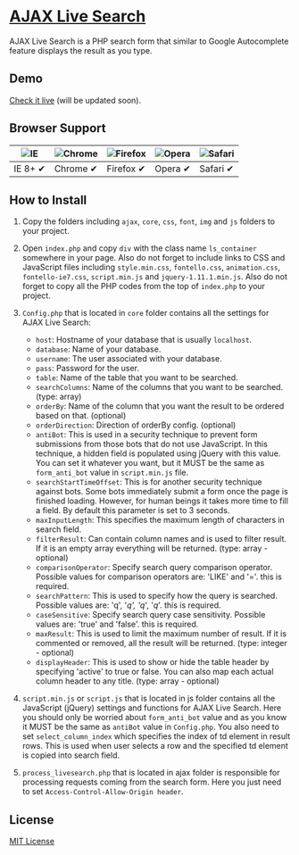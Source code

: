 # [AJAX Live Search](http://ajaxlivesearch.com)

AJAX Live Search is a PHP search form that similar to Google Autocomplete feature displays the result as you type.

## Demo

[Check it live](http://ajaxlivesearch.com) (will be updated soon).

## Browser Support

![IE](https://raw.github.com/alrra/browser-logos/master/internet-explorer/internet-explorer_48x48.png) | ![Chrome](https://raw.github.com/alrra/browser-logos/master/chrome/chrome_48x48.png) | ![Firefox](https://raw.github.com/alrra/browser-logos/master/firefox/firefox_48x48.png) | ![Opera](https://raw.github.com/alrra/browser-logos/master/opera/opera_48x48.png) | ![Safari](https://raw.github.com/alrra/browser-logos/master/safari/safari_48x48.png)
--- | --- | --- | --- | --- |
IE 8+ ✔ | Chrome ✔ | Firefox ✔ | Opera ✔ | Safari ✔ |

## How to Install

1. Copy the folders including `ajax`, `core`, `css`, `font`, `img` and `js` folders to your project.

2. Open `index.php` and copy `div` with the class name `ls_container` somewhere in your page. Also do not forget to include links to CSS and JavaScript files including `style.min.css`, `fontello.css`, `animation.css`, `fontello-ie7.css`, `script.min.js` and `jquery-1.11.1.min.js`. Also do not forget to copy all the PHP codes from the top of `index.php` to your project.

3. `Config.php` that is located in `core` folder contains all the settings for AJAX Live Search:
	- `host`: Hostname of your database that is usually `localhost`.
	- `database`: Name of your database.
	- `username`: The user associated with your database.
	- `pass`: Password for the user.
	- `table`: Name of the table that you want to be searched.
	- `searchColumns`: Name of the columns that you want to be searched. (type: array)
	- `orderBy`: Name of the column that you want the result to be ordered based on that. (optional)
	- `orderDirection`: Direction of orderBy config. (optional)
	- `antiBot`: This is used in a security technique to prevent form submissions from those bots that do not use JavaScript. In this technique, a hidden field is populated using jQuery with this value. You can set it whatever you want, but it MUST be the same as `form_anti_bot` value in `script.min.js` file.
	- `searchStartTimeOffset`: This is for another security technique against bots. Some bots immediately submit a form once the page is finished loading. However, for human beings it takes more time to fill a field. By default this parameter is set to 3 seconds.
	- `maxInputLength`: This specifies the maximum length of characters in search field.
	- `filterResult`: Can contain column names and is used to filter result. If it is an empty array everything will be returned. (type: array - optional)
	- `comparisonOperator`: Specify search query comparison operator. Possible values for comparison operators are: 'LIKE' and '='. this is required.
	- `searchPattern`: This is used to specify how the query is searched. Possible values are: 'q', '*q', 'q*', '*q*'. this is required.
	- `caseSensitive`: Specify search query case sensitivity. Possible values are: 'true' and 'false'. this is required.
	- `maxResult`: This is used to limit the maximum number of result. If it is commented or removed, all the result will be returned. (type: integer - optional)
	- `displayHeader`: This is used to show or hide the table header by specifying 'active' to true or false. You can also map each actual column header to any title. (type: array - optional)

4. `script.min.js` or `script.js` that is located in js folder contains all the JavaScript (jQuery) settings and functions for AJAX Live Search. Here you should only be worried about `form_anti_bot` value and as you know it MUST be the same as `antiBot` value in `Config.php`. You also need to set `select_column_index` which specifies the index of td element in result rows. This is used when user selects a row and the specified td element is copied into search field.

5. `process_livesearch.php` that is located in ajax folder is responsible for processing requests coming from the search form. Here you just need to set `Access-Control-Allow-Origin header`.

## License

[MIT License](https://github.com/iranianpep/ajax-live-search/blob/master/LICENSE.txt)
